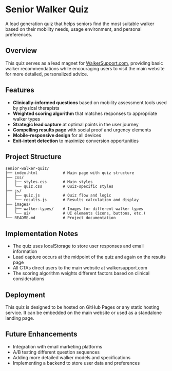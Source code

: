 # Senior Walker Quiz

A lead generation quiz that helps seniors find the most suitable walker based on their mobility needs, usage environment, and personal preferences.

## Overview

This quiz serves as a lead magnet for [WalkerSupport.com](https://walkersupport.com), providing basic walker recommendations while encouraging users to visit the main website for more detailed, personalized advice.

## Features

- **Clinically-informed questions** based on mobility assessment tools used by physical therapists
- **Weighted scoring algorithm** that matches responses to appropriate walker types
- **Strategic lead capture** at optimal points in the user journey
- **Compelling results page** with social proof and urgency elements
- **Mobile-responsive design** for all devices
- **Exit-intent detection** to maximize conversion opportunities

## Project Structure

```
senior-walker-quiz/
├── index.html           # Main page with quiz structure
├── css/
│   ├── styles.css       # Main styles
│   └── quiz.css         # Quiz-specific styles
├── js/
│   ├── quiz.js          # Quiz flow and logic
│   └── results.js       # Results calculation and display
├── images/
│   ├── walker-types/    # Images for different walker types
│   └── ui/              # UI elements (icons, buttons, etc.)
└── README.md            # Project documentation
```

## Implementation Notes

- The quiz uses localStorage to store user responses and email information
- Lead capture occurs at the midpoint of the quiz and again on the results page
- All CTAs direct users to the main website at walkersupport.com
- The scoring algorithm weights different factors based on clinical considerations

## Deployment

This quiz is designed to be hosted on GitHub Pages or any static hosting service. It can be embedded on the main website or used as a standalone landing page.

## Future Enhancements

- Integration with email marketing platforms
- A/B testing different question sequences
- Adding more detailed walker models and specifications
- Implementing a backend to store user data and preferences

